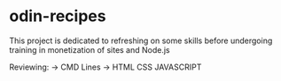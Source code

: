 # odin-recipes

This project is dedicated to refreshing on some skills before undergoing training in monetization of sites and Node.js

Reviewing:
-> CMD Lines
-> HTML CSS JAVASCRIPT
